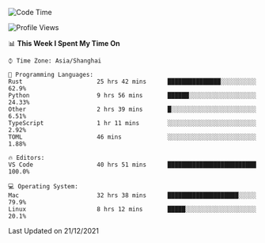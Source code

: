 <!--START_SECTION:waka-->
![Code Time](http://img.shields.io/badge/Code%20Time-838%20hrs%2013%20mins-blue)

![Profile Views](http://img.shields.io/badge/Profile%20Views-4-blue)

📊 **This Week I Spent My Time On** 

```text
⌚︎ Time Zone: Asia/Shanghai

💬 Programming Languages: 
Rust                     25 hrs 42 mins      ███████████████░░░░░░░░░░   62.9% 
Python                   9 hrs 56 mins       ██████░░░░░░░░░░░░░░░░░░░   24.33% 
Other                    2 hrs 39 mins       █░░░░░░░░░░░░░░░░░░░░░░░░   6.51% 
TypeScript               1 hr 11 mins        ░░░░░░░░░░░░░░░░░░░░░░░░░   2.92% 
TOML                     46 mins             ░░░░░░░░░░░░░░░░░░░░░░░░░   1.88%

🔥 Editors: 
VS Code                  40 hrs 51 mins      █████████████████████████   100.0%

💻 Operating System: 
Mac                      32 hrs 38 mins      ████████████████████░░░░░   79.9% 
Linux                    8 hrs 12 mins       █████░░░░░░░░░░░░░░░░░░░░   20.1%

```


 Last Updated on 21/12/2021
<!--END_SECTION:waka-->

